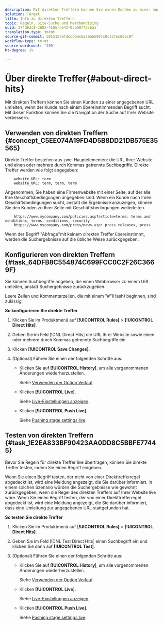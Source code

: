 ```yaml
---
description: Mit direkten Treffern können Sie einen Kunden zu einer angegebenen URL umleiten, wenn der Kunde nach einem übereinstimmenden Begriff sucht. Mit dieser Funktion können Sie die Navigation der Suche auf Ihrer Website verbessern.
solution: Target
title: Info zu direkten Treffern
topic: Regeln, Site-Suche und Merchandising
uuid: 374d63c8-2b82-4165-b543-05b587757baa
translation-type: tm+mt
source-git-commit: d015154efdccbb4c6a39a56907c0c337ec065c9f
workflow-type: tm+mt
source-wordcount: '400'
ht-degree: 1%

---
```



# Über direkte Treffer{#about-direct-hits}

Mit direkten Treffern können Sie einen Kunden zu einer angegebenen URL umleiten, wenn der Kunde nach einem übereinstimmenden Begriff sucht. Mit dieser Funktion können Sie die Navigation der Suche auf Ihrer Website verbessern.

## Verwenden von direkten Treffern {#concept_C5EE074A19FD4D5B8DD21DB575E35565}

Direkte Treffer bestehen aus zwei Hauptelementen: die URL Ihrer Website und einen oder mehrere durch Kommas getrennte Suchbegriffe. Direkte Treffer werden wie folgt angegeben:

```
    website_URL: term
    website_URL: term, term, term
```

Angenommen, Sie haben eine Firmenwebsite mit einer Seite, auf der alle Ihre Geschäftsbedingungen angegeben sind. Wenn ein Kunde nach Ihren Geschäftsbedingungen sucht, anstatt die Ergebnisse anzuzeigen, können Sie den Kunden zu Ihrer Seite mit Geschäftsbedingungen weiterleiten.

```
    https://www.mycompany.com/policies.asp?article=terms: terms and conditions, terms, conditions, security
    https://www.mycompany.com/press/news.asp: press releases, press
```

Wenn der Begriff &quot;Abfrage&quot;mit keinem direkten Treffer übereinstimmt, werden die Suchergebnisse auf die übliche Weise zurückgegeben.

## Konfigurieren von direkten Treffern {#task_64DFB8C554874C699FCC0C2F26C3669F}

Sie können Suchbegriffe angeben, die einen Webbrowser zu einem URI umleiten, anstatt Suchergebnisse zurückzugeben.

<!-- 

t_configuring_direct_hits.xml

 -->

Leere Zeilen und Kommentarzeilen, die mit einem &quot;#&quot;(Hash) beginnen, sind zulässig.

**So konfigurieren Sie direkte Treffer**

1. Klicken Sie im Produktmenü auf **[!UICONTROL Rules]** > **[!UICONTROL Direct Hits]**.
1. Geben Sie im Feld [!DNL Direct Hits] die URL Ihrer Website sowie einen oder mehrere durch Kommas getrennte Suchbegriffe ein.
1. Klicken **[!UICONTROL Save Changes]**.
1. (Optional) Führen Sie einen der folgenden Schritte aus:

   * Klicken Sie auf **[!UICONTROL History]**, um alle vorgenommenen Änderungen wiederherzustellen.

      Siehe [Verwenden der Option Verlauf](../t-using-the-history-option.md#task_70DD3F87A67242BBBD2CB27156F43002).

   * Klicken **[!UICONTROL Live]**.

      Siehe [Live-Einstellungen anzeigen](../c-about-staging.md#task_401A0EBDB5DB4D4CA933CBA7BECDC10F).

   * Klicken **[!UICONTROL Push Live]**.

      Siehe [Pushing stage settings live](../c-about-staging.md#task_44306783B4C0408AAA58B471DAF2D9A4).

## Testen von direkten Treffern {#task_1E2EA833BF90423AA0DD8C5BBFE77445}

Bevor Sie Regeln für direkte Treffer live übertragen, können Sie direkte Treffer testen, indem Sie einen Begriff eingeben.

<!-- 

t_testing_direct_hits.xml

 -->

Wenn Sie einen Begriff testen, der nicht von einer Direkttrefferregel abgedeckt ist, wird eine Meldung angezeigt, die Sie darüber informiert. In einem solchen Szenario würden die Suchergebnisse wie gewohnt zurückgegeben, wenn die Regel des direkten Treffers auf Ihrer Website live wäre. Wenn Sie einen Begriff testen, der von einer Direkttrefferregel abgedeckt ist, wird eine Meldung angezeigt, die Sie darüber informiert, dass eine Umleitung zur angegebenen URL stattgefunden hat.

**So testen Sie direkte Treffer**

1. Klicken Sie im Produktmenü auf **[!UICONTROL Rules]** > **[!UICONTROL Direct Hits]**.
1. Geben Sie im Feld [!DNL Test Direct Hits] einen Suchbegriff ein und klicken Sie dann auf **[!UICONTROL Test]**.
1. (Optional) Führen Sie einen der folgenden Schritte aus:

   * Klicken Sie auf **[!UICONTROL History]**, um alle vorgenommenen Änderungen wiederherzustellen.

      Siehe [Verwenden der Option Verlauf](../t-using-the-history-option.md#task_70DD3F87A67242BBBD2CB27156F43002).

   * Klicken **[!UICONTROL Live]**.

      Siehe [Live-Einstellungen anzeigen](../c-about-staging.md#task_401A0EBDB5DB4D4CA933CBA7BECDC10F).

   * Klicken **[!UICONTROL Push Live]**.

      Siehe [Pushing stage settings live](../c-about-staging.md#task_44306783B4C0408AAA58B471DAF2D9A4).

